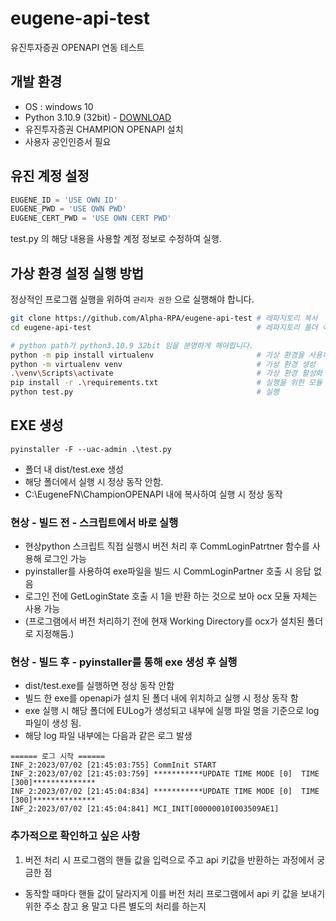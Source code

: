 # eugene-api-test
유진투자증권 OPENAPI 연동 테스트

## 개발 환경
- OS : windows 10
- Python 3.10.9 (32bit) - [DOWNLOAD](https://www.python.org/ftp/python/3.10.9/python-3.10.9.exe)
- 유진투자증권 CHAMPION OPENAPI 설치
- 사용자 공인인증서 필요

## 유진 계정 설정
```python:test.py
EUGENE_ID = 'USE OWN ID'
EUGENE_PWD = 'USE OWN PWD'
EUGENE_CERT_PWD = 'USE OWN CERT PWD'
```
test.py 의 해당 내용을 사용할 계정 정보로 수정하여 실행.

## 가상 환경 설정 실행 방법
정상적인 프로그램 실행을 위하여 `관리자 권한` 으로 실행해야 합니다.
```bash
git clone https://github.com/Alpha-RPA/eugene-api-test # 레파지토리 복사
cd eugene-api-test                                     # 레파지토리 폴더 이동

# python path가 python3.10.9 32bit 임을 분명하게 해야합니다.
python -m pip install virtualenv                       # 가상 환경을 사용하기 위한 모듈 설치
python -m virtualenv venv                              # 가상 환경 생성
.\venv\Scripts\activate                                # 가상 환경 활성화
pip install -r .\requirements.txt                      # 실행을 위한 모듈 설치
python test.py                                         # 실행
```

## EXE 생성
```
pyinstaller -F --uac-admin .\test.py
```
- 폴더 내 dist/test.exe 생성
- 해당 폴더에서 실행 시 정상 동작 안함.
- C:\EugeneFN\ChampionOPENAPI 내에 복사하여 실행 시 정상 동작


### 현상 - 빌드 전 - 스크립트에서 바로 실행
- 현상python 스크립트 직접 실행시 버전 처리 후 CommLoginPatrtner 함수를 사용해 로그인 가능
- pyinstaller를 사용하여 exe파일을 빌드 시 CommLoginPartner 호출 시 응답 없음
- 로그인 전에 GetLoginState 호출 시 1을 반환 하는 것으로 보아 ocx 모듈 자체는 사용 가능
- (프로그램에서 버전 처리하기 전에 현재 Working Directory를 ocx가 설치된 폴더로 지정해둠.)

### 현상 - 빌드 후 - pyinstaller를 통해 exe 생성 후 실행
- dist/test.exe를 실행하면 정상 동작 안함
- 빌드 한 exe를 openapi가 설치 된 폴더 내에 위치하고 실행 시 정상 동작 함
- exe 실행 시 해당 폴더에 EULog가 생성되고 내부에 실행 파일 명을 기준으로 log 파일이 생성 됨.
- 해당 log 파일 내부에는 다음과 같은 로그 발생
```
====== 로그 시작 ======
INF_2:2023/07/02 [21:45:03:755] CommInit START
INF_2:2023/07/02 [21:45:03:759] ***********UPDATE TIME MODE [0]  TIME [300]**************
INF_2:2023/07/02 [21:45:04:834] ***********UPDATE TIME MODE [0]  TIME [300]**************
INF_2:2023/07/02 [21:45:04:841] MCI_INIT[00000010I003509AE1]
```

### 추가적으로 확인하고 싶은 사항
1. 버전 처리 시 프로그램의 핸들 값을 입력으로 주고 api 키값을 반환하는 과정에서 궁금한 점
- 동작할 때마다 핸들 값이 달라지게 이를 버전 처리 프로그램에서 api 키 값을 보내기 위한 주소 참고 용 말고 다른 별도의 처리를 하는지
